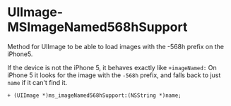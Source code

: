UIImage-MSImageNamed568hSupport
=============================

Method for UIImage to be able to load images with the -568h prefix on the iPhone5.

If the device is not the iPhone 5, it behaves exactly like ```+imageNamed:```
 On iPhone 5 it looks for the image with the ```-568h``` prefix, and falls back to just `name` if it can't find it.
 
 ```objc
+ (UIImage *)ms_imageNamed568hSupport:(NSString *)name;
 ```